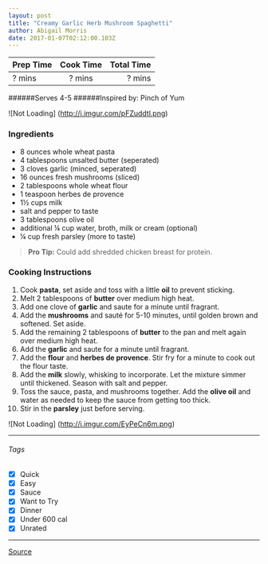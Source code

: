 ```yaml
---
layout: post
title: "Creamy Garlic Herb Mushroom Spaghetti"
author: Abigail Morris
date: 2017-01-07T02:12:00.103Z
---
```


| Prep Time  | Cook Time    | Total Time  |
| ---------- |:------------:| -----------:|
| ? mins    | ? mins      | ? mins     |


######Serves 4-5
######Inspired by: Pinch of Yum

![Not Loading] (http://i.imgur.com/pFZuddtl.png)

### Ingredients

* 8 ounces whole wheat pasta
* 4 tablespoons unsalted butter (seperated)
* 3 cloves garlic (minced, seperated)
* 16 ounces fresh mushrooms (sliced)
* 2 tablespoons whole wheat flour
* 1 teaspoon herbes de provence
* 1½ cups milk
* salt and pepper to taste
* 3 tablespoons olive oil
* additional ¼ cup water, broth, milk or cream (optional)
* ¼ cup fresh parsley (more to taste)

> **Pro Tip:** Could add shredded chicken breast for protein.

### Cooking Instructions

1. Cook **pasta**, set aside and toss with a little **oil** to prevent sticking.
2. Melt 2 tablespoons of **butter** over medium high heat.
3. Add one clove of **garlic** and saute for a minute until fragrant.
4. Add the **mushrooms** and sauté for 5-10 minutes, until golden brown and softened. Set aside.
5. Add the remaining 2 tablespoons of **butter** to the pan and melt again over medium high heat.
6. Add the **garlic** and saute for a minute until fragrant. 
7. Add the **flour** and **herbes de provence**. Stir fry for a minute to cook out the flour taste. 
8. Add the **milk** slowly, whisking to incorporate. Let the mixture simmer until thickened. Season with salt and pepper.
9. Toss the sauce, pasta, and mushrooms together. Add the **olive oil** and water as needed to keep the sauce from getting too thick.
10. Stir in the **parsley** just before serving.

![Not Loading] (http://i.imgur.com/EyPeCn6m.png)

---

###### Tags
- [x] Quick
- [x] Easy
- [x] Sauce
- [x] Want to Try
- [x] Dinner
- [x] Under 600 cal
- [x] Unrated

---

[Source](www.example...)

